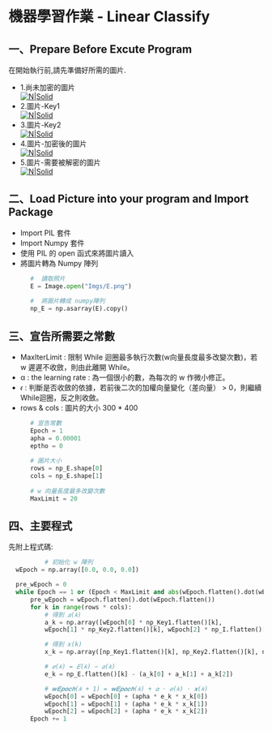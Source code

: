 # 機器學習作業 - Linear Classify


## 一、Prepare Before Excute Program
在開始執行前,請先準備好所需的圖片.
  - 1.尚未加密的圖片  
  [![N|Solid](https://i.imgur.com/gHx1ho1.png)](https://github.com/kevinlin0638)
  - 2.圖片-Key1  
  [![N|Solid](https://i.imgur.com/ccohdiD.png)](https://github.com/kevinlin0638)
  - 3.圖片-Key2  
  [![N|Solid](https://i.imgur.com/ZUFa20k.png)](https://github.com/kevinlin0638)
  - 4.圖片-加密後的圖片  
  [![N|Solid](https://i.imgur.com/BB3Oei7.png)](https://github.com/kevinlin0638)
  - 5.圖片-需要被解密的圖片  
  [![N|Solid](https://i.imgur.com/6k7JihR.png)](https://github.com/kevinlin0638)
  
## 二、Load Picture into your program and Import Package

  - Import PIL 套件
  - Import Numpy 套件
  - 使用 PIL 的 open 函式來將圖片讀入
  - 將圖片轉為 Numpy 陣列
  ```python
        #  讀取照片
        E = Image.open("Imgs/E.png")
        
        #  將圖片轉成 numpy陣列
        np_E = np.asarray(E).copy()
  ```

## 三、宣告所需要之常數
  - MaxIterLimit : 限制 While 迴圈最多執行次數(w向量長度最多改變次數)，若 w 遲遲不收斂，則由此離開 While。
  - α : the learning rate : 為一個很小的數，為每次的 w 作微小修正。
  - 𝜖 : 判斷是否收斂的依據，若前後二次的加權向量變化（差向量） > 0，則繼續While迴圈，反之則收斂。 
  - rows & cols : 圖片的大小 300 * 400
  
  ```python
        # 宣告常數
        Epoch = 1
        apha = 0.00001
        eptho = 0
    
        # 圖片大小
        rows = np_E.shape[0]
        cols = np_E.shape[1]
    
        # w 向量長度最多改變次數
        MaxLimit = 20
  ```


## 四、主要程式
[//]:U2FsdGVkX1+S0wU/4R6RatUoEm8KT+cRx05NtMHy2bq49ne9ep9nY985c6WcJAdo
先附上程式碼:

  ```python
            # 初始化 w 陣列
    wEpoch = np.array([0.0, 0.0, 0.0])

    pre_wEpoch = 0
    while Epoch == 1 or (Epoch < MaxLimit and abs(wEpoch.flatten().dot(wEpoch.flatten()) - pre_wEpoch) > eptho):
        pre_wEpoch = wEpoch.flatten().dot(wEpoch.flatten())
        for k in range(rows * cols):
            # 得到 𝑎(𝑘)
            a_k = np.array([wEpoch[0] * np_Key1.flatten()[k], 
            wEpoch[1] * np_Key2.flatten()[k], wEpoch[2] * np_I.flatten()[k]])

            # 得到 x(k)
            x_k = np.array([np_Key1.flatten()[k], np_Key2.flatten()[k], np_I.flatten()[k]])

            # 𝑒(𝑘) = 𝐸(𝑘) − 𝑎(𝑘)
            e_k = np_E.flatten()[k] - (a_k[0] + a_k[1] + a_k[2])

            # 𝒘𝑬𝒑𝒐𝒄𝒉(𝑘 + 1) = 𝐰𝑬𝒑𝒐𝒄𝒉(𝑘) + 𝛼 ⋅ 𝑒(𝑘) ⋅ 𝐱(𝑘)
            wEpoch[0] = wEpoch[0] + (apha * e_k * x_k[0])
            wEpoch[1] = wEpoch[1] + (apha * e_k * x_k[1])
            wEpoch[2] = wEpoch[2] + (apha * e_k * x_k[2])
        Epoch += 1
  ```
